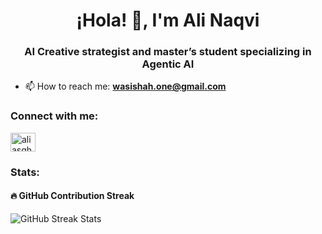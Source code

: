 <h1 align="center">¡Hola! 👋, I'm Ali Naqvi</h1>
<h3 align="center">AI Creative strategist and master’s student specializing in Agentic AI</h3>

- 📫 How to reach me: **wasishah.one@gmail.com**

<h3 align="left">Connect with me:</h3>
<p align="left">
  <a href="https://linkedin.com/in/aliasgharone" target="_blank">
    <img align="center" src="https://raw.githubusercontent.com/rahuldkjain/github-profile-readme-generator/master/src/images/icons/Social/linked-in-alt.svg" alt="aliasgharone" height="30" width="40" />
  </a>
</p>

<h3 align="left">Stats:</h3>

<!-- GitHub streak contribution stats heading -->
<h4 align="left">🔥 GitHub Contribution Streak</h4>
<!-- Add your GitHub streak stats image/link below -->
<p align="left">
  <img src="https://github-readme-streak-stats.herokuapp.com/?user=your-github-username&theme=dark&hide_border=true" alt="GitHub Streak Stats" />
</p>
